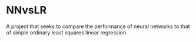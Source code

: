 # NNvsLR
A project that seeks to compare the performance of neural networks to that of simple ordinary least squares linear regression.
